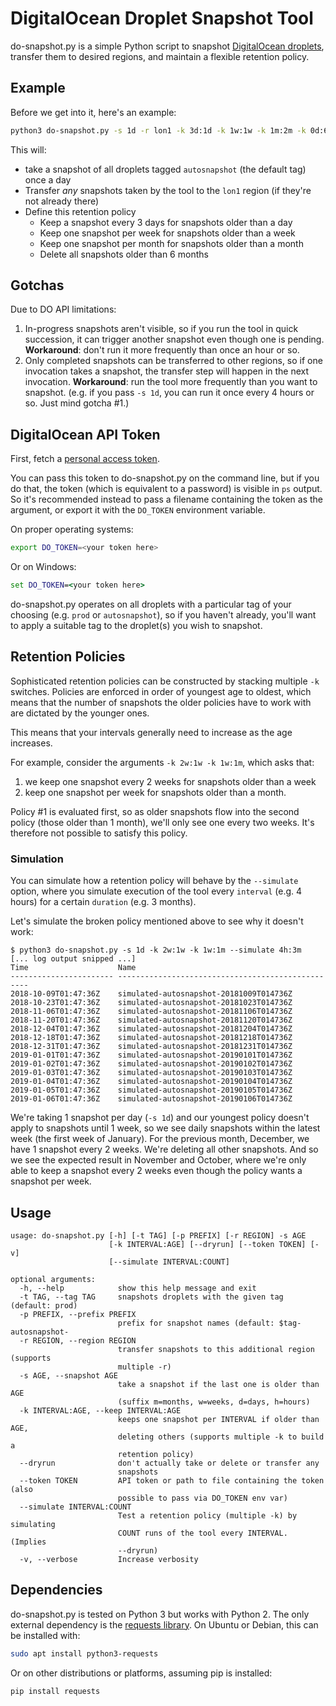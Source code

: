 # DigitalOcean Droplet Snapshot Tool

do-snapshot.py is a simple Python script to snapshot [DigitalOcean droplets](https://www.digitalocean.com/products/droplets/), transfer them to desired regions, and maintain a flexible retention policy.

## Example

Before we get into it, here's an example:

```bash
python3 do-snapshot.py -s 1d -r lon1 -k 3d:1d -k 1w:1w -k 1m:2m -k 0d:6m
```

This will:
* take a snapshot of all droplets tagged `autosnapshot` (the default tag) once a day
* Transfer *any* snapshots taken by the tool to the `lon1` region (if they're not already there)
* Define this retention policy
    * Keep a snapshot every 3 days for snapshots older than a day
    * Keep one snapshot per week for snapshots older than a week
    * Keep one snapshot per month for snapshots older than a month
    * Delete all snapshots older than 6 months


## Gotchas

Due to DO API limitations:

1. In-progress snapshots aren't visible, so if you run the tool in quick succession, it can trigger another snapshot even though one is pending.  **Workaround**: don't run it more frequently than once an hour or so.
2. Only completed snapshots can be transferred to other regions, so if one invocation takes a snapshot, the transfer step will happen in the next invocation.  **Workaround**: run the tool more frequently than you want to snapshot.  (e.g. if you pass `-s 1d`, you can run it once every 4 hours or so.  Just mind gotcha #1.)


## DigitalOcean API Token
First, fetch a [personal access token](https://www.digitalocean.com/docs/api/create-personal-access-token/).

You can pass this token to do-snapshot.py on the command line, but if you do that, the token (which is equivalent to a password) is visible in `ps` output.  So it's recommended instead to pass a filename containing the token as the argument, or export it with the `DO_TOKEN` environment variable.

On proper operating systems:

```bash
export DO_TOKEN=<your token here>
```

Or on Windows:

```cmd
set DO_TOKEN=<your token here>
```

do-snapshot.py operates on all droplets with a particular tag of your choosing (e.g. `prod` or `autosnapshot`), so if you haven't already, you'll want to apply a suitable tag to the droplet(s) you wish to snapshot.


## Retention Policies

Sophisticated retention policies can be constructed by stacking multiple `-k` switches.  Policies are enforced in order of youngest age to oldest, which means that the number of snapshots the older policies have to work with are dictated by the younger ones.

This means that your intervals generally need to increase as the age increases.

For example, consider the arguments `-k 2w:1w -k 1w:1m`, which asks that:
1. we keep one snapshot every 2 weeks for snapshots older than a week
2. keep one snapshot per week for snapshots older than a month.

Policy #1 is evaluated first, so as older snapshots flow into the second policy (those older than 1 month), we'll only see one every two weeks.  It's therefore not possible to satisfy this policy.


### Simulation

You can simulate how a retention policy will behave by the `--simulate` option, where you simulate execution of the tool every `interval` (e.g. 4 hours) for a certain `duration` (e.g. 3 months).

Let's simulate the broken policy mentioned above to see why it doesn't work:

```
$ python3 do-snapshot.py -s 1d -k 2w:1w -k 1w:1m --simulate 4h:3m
[... log output snipped ...]
Time                    Name
----------------------- --------------------------------------------------
2018-10-09T01:47:36Z    simulated-autosnapshot-20181009T014736Z
2018-10-23T01:47:36Z    simulated-autosnapshot-20181023T014736Z
2018-11-06T01:47:36Z    simulated-autosnapshot-20181106T014736Z
2018-11-20T01:47:36Z    simulated-autosnapshot-20181120T014736Z
2018-12-04T01:47:36Z    simulated-autosnapshot-20181204T014736Z
2018-12-18T01:47:36Z    simulated-autosnapshot-20181218T014736Z
2018-12-31T01:47:36Z    simulated-autosnapshot-20181231T014736Z
2019-01-01T01:47:36Z    simulated-autosnapshot-20190101T014736Z
2019-01-02T01:47:36Z    simulated-autosnapshot-20190102T014736Z
2019-01-03T01:47:36Z    simulated-autosnapshot-20190103T014736Z
2019-01-04T01:47:36Z    simulated-autosnapshot-20190104T014736Z
2019-01-05T01:47:36Z    simulated-autosnapshot-20190105T014736Z
2019-01-06T01:47:36Z    simulated-autosnapshot-20190106T014736Z
```

We're taking 1 snapshot per day (`-s 1d`) and our youngest policy doesn't apply to snapshots until 1 week, so we see daily snapshots within the latest week (the first week of January).  For the previous month, December, we have 1 snapshot every 2 weeks.  We're deleting all other snapshots.  And so we see the expected result in November and October, where we're only able to keep a snapshot every 2 weeks even though the policy wants a snapshot per week.



## Usage

```
usage: do-snapshot.py [-h] [-t TAG] [-p PREFIX] [-r REGION] -s AGE
                      [-k INTERVAL:AGE] [--dryrun] [--token TOKEN] [-v]
                      [--simulate INTERVAL:COUNT]

optional arguments:
  -h, --help            show this help message and exit
  -t TAG, --tag TAG     snapshots droplets with the given tag (default: prod)
  -p PREFIX, --prefix PREFIX
                        prefix for snapshot names (default: $tag-autosnapshot-
  -r REGION, --region REGION
                        transfer snapshots to this additional region (supports
                        multiple -r)
  -s AGE, --snapshot AGE
                        take a snapshot if the last one is older than AGE
                        (suffix m=months, w=weeks, d=days, h=hours)
  -k INTERVAL:AGE, --keep INTERVAL:AGE
                        keeps one snapshot per INTERVAL if older than AGE,
                        deleting others (supports multiple -k to build a
                        retention policy)
  --dryrun              don't actually take or delete or transfer any
                        snapshots
  --token TOKEN         API token or path to file containing the token (also
                        possible to pass via DO_TOKEN env var)
  --simulate INTERVAL:COUNT
                        Test a retention policy (multiple -k) by simulating
                        COUNT runs of the tool every INTERVAL. (Implies
                        --dryrun)
  -v, --verbose         Increase verbosity
```

## Dependencies

do-snapshot.py is tested on Python 3 but works with Python 2.  The only external dependency is the [requests library](http://docs.python-requests.org/en/master/).  On Ubuntu or Debian, this can be installed with:

```bash
sudo apt install python3-requests
```

Or on other distributions or platforms, assuming pip is installed:

```bash
pip install requests
```
